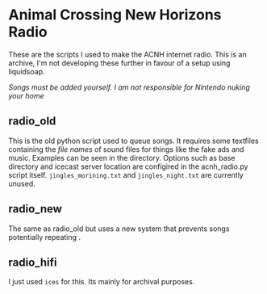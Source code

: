 # Animal Crossing New Horizons Radio
These are the scripts I used to make the ACNH internet radio. This is an archive, I'm not developing these further in favour of a setup using liquidsoap.

*Songs must be added yourself. I am not responsible for Nintendo nuking your home*

## radio_old
This is the old python script used to queue songs. It requires some textfiles containing the *file names* of sound files for things like the fake ads and music. Examples can be seen in the directory. Options such as base directory and icecast server location are configired in the acnh_radio.py script itself. `jingles_morining.txt` and `jingles_night.txt` are currently unused.

## radio_new
The same as radio_old but uses a new system that prevents songs potentially repeating .

## radio_hifi
I just used `ices` for this. Its mainly for archival purposes.
